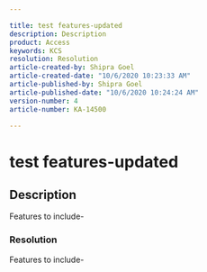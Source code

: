 ```yaml
---  

title: test features-updated  
description: Description  
product: Access  
keywords: KCS  
resolution: Resolution  
article-created-by: Shipra Goel  
article-created-date: "10/6/2020 10:23:33 AM"  
article-published-by: Shipra Goel  
article-published-date: "10/6/2020 10:24:24 AM"  
version-number: 4  
article-number: KA-14500  

---  
```


# test features-updated

## Description

Features to include- 
 




### Resolution

Features to include- 
